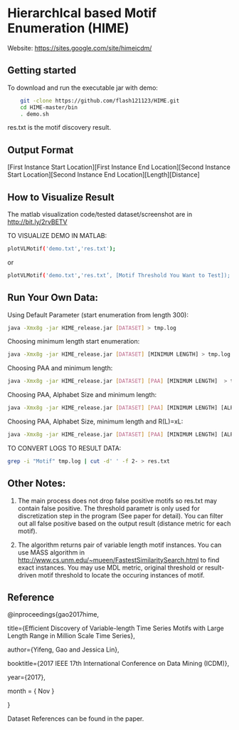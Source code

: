 # HierarchIcal based Motif Enumeration (HIME)

Website: https://sites.google.com/site/himeicdm/


## Getting started

To download and run the executable jar with demo:

```bash
	git -clone https://github.com/flash121123/HIME.git
	cd HIME-master/bin
    . demo.sh
```

res.txt is the motif discovery result. 


## Output Format

[First Instance Start Location][First Instance End Location][Second Instance Start Location][Second Instance End Location][Length][Distance]


## How to Visualize Result

The matlab visualization code/tested dataset/screenshot are in  http://bit.ly/2rvBETV

TO VISUALIZE DEMO IN MATLAB:

```bash
plotVLMotif('demo.txt','res.txt');
```

or 

```bash
plotVLMotif('demo.txt','res.txt’, [Motif Threshold You Want to Test]);
```

## Run Your Own Data:

Using Default Parameter (start enumeration from length 300):

```bash
java -Xmx8g -jar HIME_release.jar [DATASET] > tmp.log
```

Choosing minimum length start enumeration:

```bash
java -Xmx8g -jar HIME_release.jar [DATASET] [MINIMUM LENGTH] > tmp.log
```

Choosing PAA and minimum length:

```bash
java -Xmx8g -jar HIME_release.jar [DATASET] [PAA] [MINIMUM LENGTH]  > tmp.log
```


Choosing PAA, Alphabet Size and minimum length:

```bash
java -Xmx8g -jar HIME_release.jar [DATASET] [PAA] [MINIMUM LENGTH] [ALPHABET SIZE]  > tmp.log
```

Choosing PAA, Alphabet Size, minimum length and R(L)=xL:

```bash
java -Xmx8g -jar HIME_release.jar [DATASET] [PAA] [MINIMUM LENGTH] [ALPHABET SIZE] [x]  > tmp.log
```


TO CONVERT LOGS TO RESULT DATA:

```bash
grep -i "Motif" tmp.log | cut -d' ' -f 2- > res.txt
```

## Other Notes:

1. The main process does not drop false positive motifs so res.txt may contain false positive. The threshold parametr is only used for discretization step in the program (See paper for detail). You can filter out all false positive based on the output result (distance metric for each motif).

2. The algorithm returns pair of variable length motif instances. You can use MASS algorithm in http://www.cs.unm.edu/~mueen/FastestSimilaritySearch.html to find exact instances. You may use MDL metric, original threshold or result-driven motif threshold to locate the occuring instances of motif.


## Reference
@inproceedings{gao2017hime,

  title={Efficient Discovery of Variable-length Time Series Motifs with Large Length Range in Million Scale Time Series},

  author={Yifeng, Gao and Jessica Lin},

  booktitle={2017 IEEE 17th International Conference on Data Mining (ICDM)},

  year={2017},

  month = { Nov }

}

Dataset References can be found in the paper.



